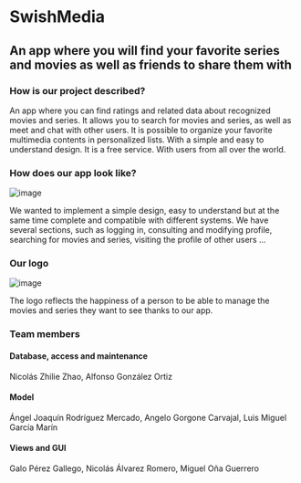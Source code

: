 # SwishMedia
## An app where you will find your favorite series and movies as well as friends to share them with

### How is our project described?

An app where you can find ratings and related data about recognized movies and series.
It allows you to search for movies and series, as well as meet and chat with other users.
It is possible to organize your favorite multimedia contents in personalized lists.
With a simple and easy to understand design.
It is a free service.
With users from all over the world.

### How does our app look like?

![image](https://user-images.githubusercontent.com/74145538/135771818-223e469d-e0e0-4582-aac4-c86738e4747c.png)

We wanted to implement a simple design, easy to understand but at the same time complete and compatible with different systems.
We have several sections, such as logging in, consulting and modifying profile, searching for movies and series, visiting the profile of other users ...

### Our logo

![image](https://user-images.githubusercontent.com/74145538/135771849-aabba8a6-7122-490d-a7c8-6a01d1679206.png)

The logo reflects the happiness of a person to be able to manage the movies and series they want to see thanks to our app.

### Team members

#### Database, access and maintenance
Nicolás Zhilie Zhao, 
Alfonso González Ortiz

#### Model
Ángel Joaquín Rodríguez Mercado,
Angelo Gorgone Carvajal,
Luis Miguel García Marín	

#### Views and GUI
Galo Pérez Gallego,
Nicolás Álvarez Romero,
Miguel Oña Guerrero



